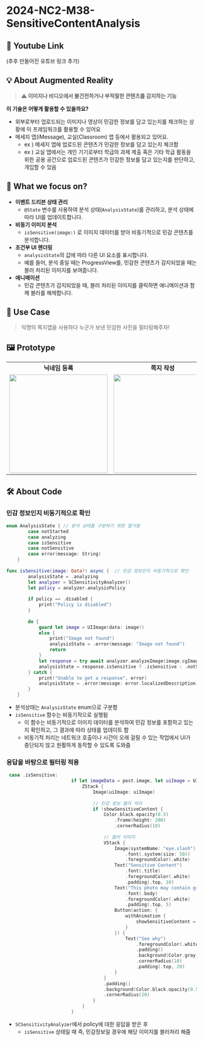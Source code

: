 # 2024-NC2-M38-SensitiveContentAnalysis
## 🎥 Youtube Link
(추후 만들어진 유튜브 링크 추가)

## 💡 About Augmented Reality
> **⚠️ 이미지나 비디오에서 불건전하거나 부적절한 콘텐츠를 감지하는 기능**

**이 기술은 어떻게 활용할 수 있을까요?**
> 
- 외부로부터 업로드되는 이미지나 영상이 민감한 정보를 담고 있는지를 체크하는 상황에 이 프레임워크를 활용할 수 있어요
- 메세지 앱(iMessage), 교실(Classroom) 앱 등에서 활용되고 있어요.
    - ex ) 메세지 앱에 업로드된 콘텐츠가 민감한 정보를 담고 있는지 체크함
    - ex ) 교실 앱에서는 개인 기기로부터 학급의 과제 제출 혹은 기타 학급 활동을 위한 공용 공간으로
    업로드된 콘텐츠가 민감한 정보를 담고 있는지를 판단하고, 개입할 수 있음

## 🎯 What we focus on?
- **이벤트 드리븐 상태 관리**
    - `@State` 변수를 사용하여 분석 상태(`AnalysisState`)를 관리하고, 분석 상태에 따라 UI를 업데이트합니다.
- **비동기 이미지 분석**
    - `isSensitive(image:)` 로 이미지 데이터를 받아 비동기적으로 민감 콘텐츠를 분석합니다.
- **조건부 UI 렌더링**
    - `analysisState`의 값에 따라 다른 UI 요소를 표시합니다.
    - 예를 들어, 분석 중일 때는 ProgressView를, 민감한 콘텐츠가 감지되었을 때는 블러 처리된 이미지를 보여줍니다.
- **애니메이션**
    - 민감 콘텐츠가 감지되었을 때, 블러 처리된 이미지를 클릭하면 애니메이션과 함께 블러를 해제합니다.

## 💼 Use Case
> 익명의 쪽지앱을 사용하다 누군가 보낸 민감한 사진을 필터링해주자!

## 🖼️ Prototype

<table>
  <tbody>
    <tr>
      <td colspan="1" align="center"><b>닉네임 등록</b></td>
      <td colspan="1" align="center"><b>쪽지 작성</b></td>
      <td colspan="1" align="center"><b>받은 쪽지함</b></td>
      <td colspan="1" align="center"><b>민감 정보 필터링</b></td>
    </tr>
    <tr>
      <td align="center"><img src="https://github.com/DeveloperAcademy-POSTECH/2024-NC2-M38-SensitiveContentAnalysis/assets/64794813/4752b940-733d-405c-a9c0-001cf48159e0" width="260px;" alt=""/></td>
      <td align="center"><img src="https://github.com/DeveloperAcademy-POSTECH/2024-NC2-M38-SensitiveContentAnalysis/assets/64794813/cfc11098-dfa8-48d3-9fe9-7a707bd44470" width="260px;" alt=""/></td>
      <td align="center"><img src="https://github.com/DeveloperAcademy-POSTECH/2024-NC2-M38-SensitiveContentAnalysis/assets/64794813/86161290-bd3b-4649-9dc3-83a825846f64" width="260px;" alt=""/></td>
      <td align="center"><img src="https://github.com/DeveloperAcademy-POSTECH/2024-NC2-M38-SensitiveContentAnalysis/assets/64794813/856f8183-a6e8-44c2-8ece-e559c5217732" width="260px;" alt=""/></td>
    </tr>
  </tbody>
</table>

## 🛠️ About Code
### 민감 정보인지 비동기적으로 확인

```swift
enum AnalysisState { // 분석 상태를 구분하기 위한 열거형
        case notStarted
        case analyzing
        case isSensitive
        case notSensitive
        case error(message: String)
    }
    
func isSensitive(image: Data?) async {  // 민감 정보인지 비동기적으로 확인
        analysisState = .analyzing
        let analyzer = SCSensitivityAnalyzer()
        let policy = analyzer.analysisPolicy
        
        if policy == .disabled {
            print("Policy is disabled")
        }
        
        do {
            guard let image = UIImage(data: image!)
            else {
                print("Image not found")
                analysisState = .error(message: "Image not found")
                return
            }
            let response = try await analyzer.analyzeImage(image.cgImage!)
            analysisState = response.isSensitive ? .isSensitive : .notSensitive
        } catch {
            print("Unable to get a response", error)
            analysisState = .error(message: error.localizedDescription)
        }
    }
```

- 분석상태는 `AnalysisState` enum으로 구분함
- `isSensitive` 함수는 비동기적으로 실행됨
    - 이 함수는 비동기적으로 이미지 데이터를 분석하여 민감 정보를 포함하고 있는지 확인하고, 그 결과에 따라 상태를 업데이트 함
    - 비동기적 처리는 네트워크 호출이나 시간이 오래 걸릴 수 있는 작업에서 UI가 중단되지 않고 원활하게 동작할 수 있도록 도와줌

### 응답을 바탕으로 필터링 적용
```swift
 case .isSensitive:
                        if let imageData = post.image, let uiImage = UIImage(data: imageData) {
                            ZStack {
                                Image(uiImage: uiImage)
                                
                                // 민감 정보 블러 처리
                                if !showSensitiveContent {
                                    Color.black.opacity(0.5)
                                        .frame(height: 200)
                                        .cornerRadius(10)
                                    
                                    // 블러 이미지
                                    VStack {
                                        Image(systemName: "eye.slash")
                                            .font(.system(size: 50))
                                            .foregroundColor(.white)
                                        Text("Sensitive Content")
                                            .font(.title)
                                            .foregroundColor(.white)
                                            .padding(.top, 10)
                                        Text("This photo may contain graphic or violent content.")
                                            .font(.body)
                                            .foregroundColor(.white)
                                            .padding(.top, 5)
                                        Button(action: {
                                            withAnimation {
                                                showSensitiveContent = true
                                            }
                                        }) {
                                            Text("See why")
                                                .foregroundColor(.white)
                                                .padding()
                                                .background(Color.gray.opacity(0.7))
                                                .cornerRadius(10)
                                                .padding(.top, 20)
                                        }
                                    }
                                    .padding()
                                    .background(Color.black.opacity(0.5))
                                    .cornerRadius(20)
                                }
                            }
                        }
```

- `SCSensitivityAnalyzer`에서 policy에 대한 응답을 받은 후
    - `isSensitive` 상태일 때 즉, 민감정보일 경우에 해당 이미지를 블러처리 해줌

